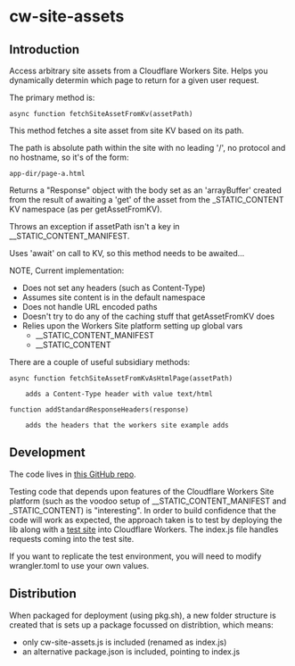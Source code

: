# cw-site-assets

## Introduction

Access arbitrary site assets from a Cloudflare Workers Site. Helps you 
dynamically determin which page to return for a given user request.

The primary method is:

    async function fetchSiteAssetFromKv(assetPath)

This method fetches a site asset from site KV based on its path.

The path is absolute path within the site with no leading '/', no protocol 
and no hostname, so it's of the form:

    app-dir/page-a.html


Returns a "Response" object with the body set as an 'arrayBuffer' created 
from the result of awaiting a 'get' of the asset from the _STATIC_CONTENT KV 
namespace (as per getAssetFromKV).

Throws an exception if assetPath isn't a key in __STATIC_CONTENT_MANIFEST.

Uses 'await' on call to KV, so this method needs to be awaited...

NOTE, Current implementation:
- Does not set any headers (such as Content-Type)
- Assumes site content is in the default namespace
- Does not handle URL encoded paths
- Doesn't try to do any of the caching stuff that getAssetFromKV does
- Relies upon the Workers Site platform setting up global vars
    - __STATIC_CONTENT_MANIFEST
    - __STATIC_CONTENT

There are a couple of useful subsidiary methods:

    async function fetchSiteAssetFromKvAsHtmlPage(assetPath)

        adds a Content-Type header with value text/html

    function addStandardResponseHeaders(response)

        adds the headers that the workers site example adds


## Development

The code lives in [this GitHub repo](https://github.com/my-liminal-space/cw-site-assets).

Testing code that depends upon features of the Cloudflare Workers Site platform 
(such as the voodoo setup of __STATIC_CONTENT_MANIFEST and _STATIC_CONTENT) is 
"interesting". In order to build confidence that the code will work as 
expected, the approach taken is to test by deploying the lib along with a [test 
site](https://cf-site-assets.deaddodgeydigitaldeals.com/index.html) into Cloudflare Workers.
The index.js file handles requests coming into the test site.

If you want to replicate the test environment, you will need to modify 
wrangler.toml to use your own values.


## Distribution

When packaged for deployment (using pkg.sh), a new folder structure is created 
that is sets up a package focussed on distribtion, which means:
 - only cw-site-assets.js is included (renamed as index.js)
 - an alternative package.json is included, pointing to index.js

